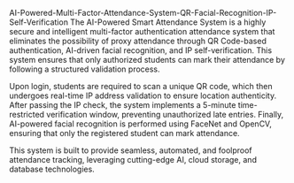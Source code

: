 AI-Powered-Multi-Factor-Attendance-System-QR-Facial-Recognition-IP-Self-Verification
The AI-Powered Smart Attendance System is a highly secure and intelligent multi-factor authentication attendance system that eliminates the possibility of proxy attendance through QR Code-based authentication, AI-driven facial recognition, and IP self-verification. This system ensures that only authorized students can mark their attendance by following a structured validation process.

Upon login, students are required to scan a unique QR code, which then undergoes real-time IP address validation to ensure location authenticity. After passing the IP check, the system implements a 5-minute time-restricted verification window, preventing unauthorized late entries. Finally, AI-powered facial recognition is performed using FaceNet and OpenCV, ensuring that only the registered student can mark attendance.

This system is built to provide seamless, automated, and foolproof attendance tracking, leveraging cutting-edge AI, cloud storage, and database technologies.
